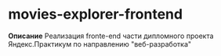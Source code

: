 # movies-explorer-frontend

**Описание**
 Реализация fronte-end части дипломного проекта Яндекс.Практикум по направлению "веб-разработка"
